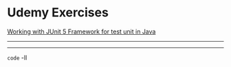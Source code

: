 # Udemy Exercises
[Working with JUnit 5 Framework for test unit in Java](https://github.com/TedyIsBack/Udemy-Exercises/tree/main/JUnit5_challange)
***
---
`code` -ll

